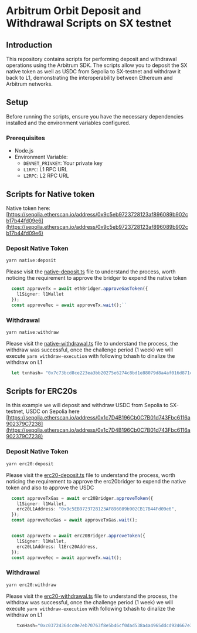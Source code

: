 # Arbitrum Orbit Deposit and Withdrawal Scripts on SX testnet

## Introduction

This repository contains scripts for performing deposit and withdrawal operations using the Arbitrum SDK. The scripts allow you to deposit the SX native token as well as USDC from Sepolia to SX-testnet and withdraw it back to L1, demonstrating the interoperability between Ethereum and Arbitrum networks.

## Setup

Before running the scripts, ensure you have the necessary dependencies installed and the environment variables configured.

### Prerequisites

- Node.js
- Environment Variable:
  - `DEVNET_PRIVKEY`: Your private key
  - `L1RPC`: L1 RPC URL
  - `L2RPC`: L2 RPC URL

## Scripts for Native token 

Native token here: [https://sepolia.etherscan.io/address/0x9c5eb9723728123af896089b902cb17b44fd09e6](https://sepolia.etherscan.io/address/0x9c5eb9723728123af896089b902cb17b44fd09e6)

### Deposit Native Token

```typescript
yarn native:deposit
```
Please visit the [native-deposit.ts](./src/native-deposit.ts) file to understand the process, worth noticing the requirement to approve the bridger to expend the native token

```typescript
  const approveTx = await ethBridger.approveGasToken({
    l1Signer: l1Wallet
  });
  const approveRec = await approveTx.wait();``

```

### Withdrawal

```typescript
yarn native:withdraw
```

Please visit the [native-withdrawal.ts](./src/native-withdrawal.ts) file to understand the process, the withdraw was successful, once the challenge period (1 week) we will execute `yarn withdraw-execution` with following txhash to dinalize the withdraw on L1

```typescript
  let txnHash= "0x7c73bcd8ce223ea3bb20275e6274c8bd1e88079d8a4af016d871cf824036201d" 
```

## Scripts for ERC20s
In this example we will deposit and withdraw USDC from Sepolia to SX-testnet, USDC on Sepolia here [https://sepolia.etherscan.io/address/0x1c7D4B196Cb0C7B01d743Fbc6116a902379C7238](https://sepolia.etherscan.io/address/0x1c7D4B196Cb0C7B01d743Fbc6116a902379C7238)
### Deposit Native Token

```typescript
yarn erc20:deposit
```
Please visit the [erc20-deposit.ts](./src/erc20-deposit.ts) file to understand the process, worth noticing the requirement to approve the erc20bridger to expend the native token and also to approve the USDC

```typescript
  const approveTxGas = await erc20Bridger.approveToken({
    l1Signer: l1Wallet,
    erc20L1Address: "0x9c5EB9723728123AF896089b902CB17B44Fd09e6",
  });
  const approveRecGas = await approveTxGas.wait();


  const approveTx = await erc20Bridger.approveToken({
    l1Signer: l1Wallet,
    erc20L1Address: l1Erc20Address,
  });
  const approveRec = await approveTx.wait();

```

### Withdrawal

```typescript
yarn erc20:withdraw
```

Please visit the [erc20-withdrawal.ts](./src/erc20-withdrawal.ts) file to understand the process, the withdraw was successful, once the challenge period (1 week) we will execute `yarn withdraw-execution` with following txhash to dinalize the withdraw on L1

```typescript
    txnHash="0xc0372436dcc0e7eb70763f8e5b46cf0dad538a4a4965ddcd924667e32c5362c0"
```